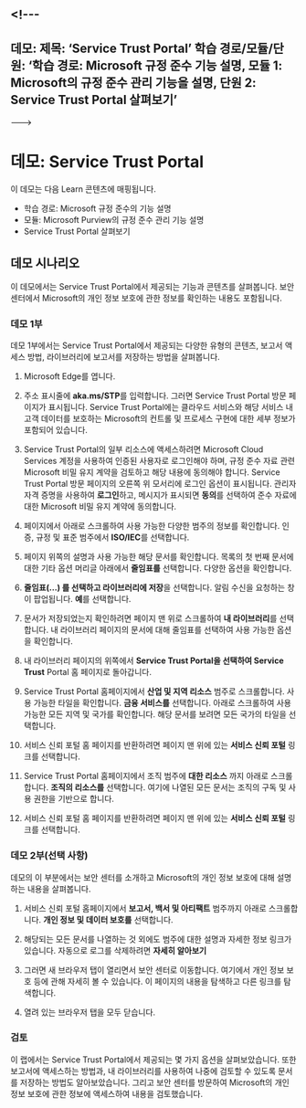 <a name="---"></a><!---
---
데모: 제목: ‘Service Trust Portal’ 학습 경로/모듈/단원: ‘학습 경로: Microsoft 규정 준수 기능 설명, 모듈 1: Microsoft의 규정 준수 관리 기능을 설명, 단원 2: Service Trust Portal 살펴보기’
---
--->

# <a name="demo-service-trust-portal"></a>데모: Service Trust Portal

이 데모는 다음 Learn 콘텐츠에 매핑됩니다.

- 학습 경로: Microsoft 규정 준수의 기능 설명
- 모듈: Microsoft Purview의 규정 준수 관리 기능 설명
- Service Trust Portal 살펴보기

## <a name="demo-scenario"></a>데모 시나리오

이 데모에서는 Service Trust Portal에서 제공되는 기능과 콘텐츠를 살펴봅니다. 보안 센터에서 Microsoft의 개인 정보 보호에 관한 정보를 확인하는 내용도 포함됩니다.

### <a name="demo-part-1"></a>데모 1부

데모 1부에서는 Service Trust Portal에서 제공되는 다양한 유형의 콘텐츠, 보고서 액세스 방법, 라이브러리에 보고서를 저장하는 방법을 살펴봅니다.

1. Microsoft Edge를 엽니다.

1. 주소 표시줄에 **aka.ms/STP**를 입력합니다. 그러면 Service Trust Portal 방문 페이지가 표시됩니다. Service Trust Portal에는 클라우드 서비스와 해당 서비스 내 고객 데이터를 보호하는 Microsoft의 컨트롤 및 프로세스 구현에 대한 세부 정보가 포함되어 있습니다.

1. Service Trust Portal의 일부 리소스에 액세스하려면 Microsoft Cloud Services 계정을 사용하여 인증된 사용자로 로그인해야 하며, 규정 준수 자료 관련 Microsoft 비밀 유지 계약을 검토하고 해당 내용에 동의해야 합니다. Service Trust Portal 방문 페이지의 오른쪽 위 모서리에 로그인 옵션이 표시됩니다.  관리자 자격 증명을 사용하여 **로그인**하고, 메시지가 표시되면 **동의**를 선택하여 준수 자료에 대한 Microsoft 비밀 유지 계약에 동의합니다.

1. 페이지에서 아래로 스크롤하여 사용 가능한 다양한 범주의 정보를 확인합니다. 인증, 규정 및 표준 범주에서 **ISO/IEC**를 선택합니다.

1. 페이지 위쪽의 설명과 사용 가능한 해당 문서를 확인합니다.  목록의 첫 번째 문서에 대한 기타 옵션 머리글 아래에서 **줄임표를** 선택합니다.  다양한 옵션을 확인합니다.

1. **줄임표(…) 를 선택하고 라이브러리에 저장**을 선택합니다.  알림 수신을 요청하는 창이 팝업됩니다. **예**를 선택합니다.

1. 문서가 저장되었는지 확인하려면 페이지 맨 위로 스크롤하여 **내 라이브러리**를 선택합니다.  내 라이브러리 페이지의 문서에 대해 줄임표를 선택하여 사용 가능한 옵션을 확인합니다.

1. 내 라이브러리 페이지의 위쪽에서 **Service Trust Portal을 선택하여 Service Trust** Portal 홈 페이지로 돌아갑니다.

1. Service Trust Portal 홈페이지에서 **산업 및 지역 리소스** 범주로 스크롤합니다.  사용 가능한 타일을 확인합니다.  **금융 서비스를** 선택합니다.  아래로 스크롤하여 사용 가능한 모든 지역 및 국가를 확인합니다.  해당 문서를 보려면 모든 국가의 타일을 선택합니다.

1. 서비스 신뢰 포털 홈 페이지를 반환하려면 페이지 맨 위에 있는 **서비스 신뢰 포털** 링크를 선택합니다.

1. Service Trust Portal 홈페이지에서 조직 범주에 **대한 리소스** 까지 아래로 스크롤합니다. **조직의 리소스를** 선택합니다.  여기에 나열된 모든 문서는 조직의 구독 및 사용 권한을 기반으로 합니다.

1. 서비스 신뢰 포털 홈 페이지를 반환하려면 페이지 맨 위에 있는 **서비스 신뢰 포털** 링크를 선택합니다.

### <a name="demo-part-2-optional"></a>데모 2부(선택 사항)

데모의 이 부분에서는 보안 센터를 소개하고 Microsoft의 개인 정보 보호에 대해 설명하는 내용을 살펴봅니다.

1. 서비스 신뢰 포털 홈페이지에서 **보고서, 백서 및 아티팩트** 범주까지 아래로 스크롤합니다. **개인 정보 및 데이터 보호를** 선택합니다.  

1. 해당되는 모든 문서를 나열하는 것 외에도 범주에 대한 설명과 자세한 정보 링크가 있습니다.  자동으로 로그를 삭제하려면 **자세히 알아보기**

1. 그러면 새 브라우저 탭이 열리면서 보안 센터로 이동합니다. 여기에서 개인 정보 보호 등에 관해 자세히 볼 수 있습니다. 이 페이지의 내용을 탐색하고 다른 링크를 탐색합니다.

1. 열려 있는 브라우저 탭을 모두 닫습니다.

### <a name="review"></a>검토

이 랩에서는 Service Trust Portal에서 제공되는 몇 가지 옵션을 살펴보았습니다. 또한 보고서에 액세스하는 방법과, 내 라이브러리를 사용하여 나중에 검토할 수 있도록 문서를 저장하는 방법도 알아보았습니다.  그리고 보안 센터를 방문하여 Microsoft의 개인 정보 보호에 관한 정보에 액세스하여 내용을 검토했습니다.
